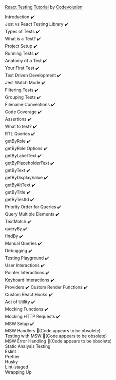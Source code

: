 [React Testing Tutorial](https://youtu.be/T2sv8jXoP4s?si=S7sdLbrRuabSl0oC) by [Codevolution](https://www.youtube.com/@Codevolution)

Introduction :heavy_check_mark:  
Jest vs React Testing Library :heavy_check_mark:  
Types of Tests :heavy_check_mark:  
What is a Test? :heavy_check_mark:  
Project Setup :heavy_check_mark:  
Running Tests :heavy_check_mark:  
Anatomy of a Test :heavy_check_mark:  
Your First Test :heavy_check_mark:  
Test Driven Development :heavy_check_mark:  
Jest Watch Mode :heavy_check_mark:  
Filtering Tests :heavy_check_mark:  
Grouping Tests :heavy_check_mark:  
Filename Conventions :heavy_check_mark:  
Code Coverage :heavy_check_mark:  
Assertions :heavy_check_mark:  
What to test? :heavy_check_mark:  
RTL Queries :heavy_check_mark:  
getByRole :heavy_check_mark:  
getByRole Options :heavy_check_mark:  
getByLabelText :heavy_check_mark:  
getByPlaceholderText :heavy_check_mark:  
getByText :heavy_check_mark:  
getByDisplayValue :heavy_check_mark:  
getByAltText :heavy_check_mark:  
getByTitle :heavy_check_mark:  
getByTestId :heavy_check_mark:  
Priority Order for Queries :heavy_check_mark:  
Query Multiple Elements :heavy_check_mark:  
TextMatch :heavy_check_mark:  
queryBy :heavy_check_mark:  
findBy :heavy_check_mark:  
Manual Queries :heavy_check_mark:  
Debugging :heavy_check_mark:  
Testing Playground :heavy_check_mark:  
User Interactions :heavy_check_mark:  
Pointer Interactions :heavy_check_mark:  
Keyboard Interactions :heavy_check_mark:  
Providers :heavy_check_mark: 
Custom Render Functions :heavy_check_mark:  
Custom React Hooks :heavy_check_mark:  
Act of Utility :heavy_check_mark:  
Mocking Functions :heavy_check_mark:  
Mocking HTTP Requests :heavy_check_mark:  
MSW Setup  :heavy_check_mark:  
MSW Handlers :anger:(Code appears to be obsolete)  
Testing with MSW :anger:(Code appears to be obsolete)  
MSW Error Handling :anger:(Code appears to be obsolete)  
Static Analysis Testing  
Eslint  
Prettier  
Husky  
Lint-staged  
Wrapping Up  